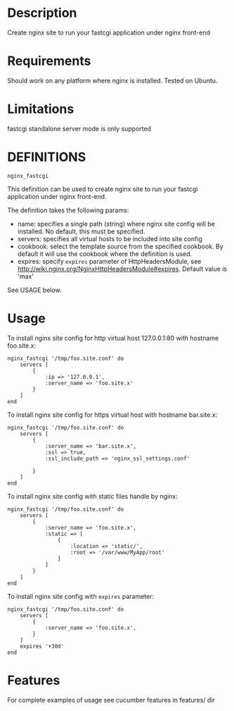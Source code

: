 Description
===
Create nginx site to run your fastcgi application under nginx front-end

Requirements
===
Should work on any platform where nginx is installed. Tested on Ubuntu.

Limitations
===
fastcgi standalone server mode is only supported

DEFINITIONS
===
``nginx_fastcgi``

This definition can be used to create nginx site to run your fastcgi application under nginx front-end.
 
The definition takes the following params:
 
* name: specifies a single path (string) where nginx site config will be installed. No default, this must be specified.
* servers: specifies all virtual hosts to be included into site config
* cookbook: select the template source from the specified cookbook. By default it will use the cookbook where the definition is used.
* expires: specify `expires` parameter of HttpHeadersModule, see http://wiki.nginx.org/NginxHttpHeadersModule#expires. Default value is 'max'

See USAGE below.

Usage
===

To install nginx site config for http virtual host 127.0.0.1:80 with hostname foo.site.x:
    
    nginx_fastcgi '/tmp/foo.site.conf' do
        servers [
            {
                :ip => '127.0.0.1',
                :server_name => 'foo.site.x'
            }
        ]
    end


To install nginx site config for https virtual host with hostname bar.site.x:
    
    nginx_fastcgi '/tmp/foo.site.conf' do
        servers [
            {
                :server_name => 'bar.site.x',
                :ssl => true,
                :ssl_include_path => 'nginx_ssl_settings.conf'
                
            }
        ]
    end

To install nginx site config with static files handle by nginx:

    nginx_fastcgi '/tmp/foo.site.conf' do
        servers [
            {
                :server_name => 'foo.site.x',
                :static => [
                    {
                        :location => 'static/',
                        :root => '/var/www/MyApp/root'
                    }
                ]
            }
        ]
    end

To install nginx site config with `expires` parameter:

    nginx_fastcgi '/tmp/foo.site.conf' do
        servers [
            {
                :server_name => 'foo.site.x',
            }
        ]
        expires '+30d'
    end

Features
===

For complete examples of usage see cucumber features in features/ dir


